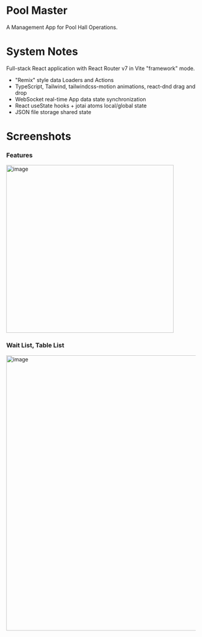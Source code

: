 # Pool Master

A Management App for Pool Hall Operations.

# System Notes

Full-stack React application with React Router v7 in Vite "framework" mode.

* "Remix" style data Loaders and Actions
* TypeScript, Tailwind, tailwindcss-motion animations, react-dnd drag and drop
* WebSocket real-time App data state synchronization
* React useState hooks + jotai atoms local/global state
* JSON file storage shared state

# Screenshots

### Features
 <img width="445" alt="image" src="https://github.com/user-attachments/assets/98e0779b-3bb0-4c27-98fb-af5216b5ccb4" />

### Wait List, Table List
  <img width="730" alt="image" src="https://github.com/user-attachments/assets/6a70e2cb-e8fe-4bdc-a1fd-9dfd61d85858" />
